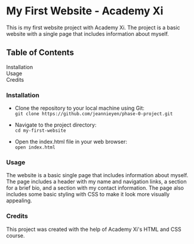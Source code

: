 # My First Website - Academy Xi
This is my first website project with Academy Xi. The project is a basic website with a single page that includes information about myself.

## Table of Contents
Installation  
Usage  
Credits

### Installation
- Clone the repository to your local machine using Git:  
```git clone https://github.com/jeannieyen/phase-0-project.git```

- Navigate to the project directory:  
```cd my-first-website```

- Open the index.html file in your web browser:  
```open index.html```

### Usage
The website is a basic single page that includes information about myself. The page includes a header with my name and navigation links, a section for a brief bio, and a section with my contact information. The page also includes some basic styling with CSS to make it look more visually appealing.

### Credits
This project was created with the help of Academy Xi's HTML and CSS course.
